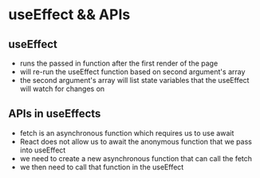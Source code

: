 # useEffect && APIs

## useEffect

- runs the passed in function after the first render of the page
- will re-run the useEffect function based on second argument's array
- the second argument's array will list state variables that the useEffect will watch for changes on

## APIs in useEffects

- fetch is an asynchronous function which requires us to use await
- React does not allow us to await the anonymous function that we pass into useEffect
- we need to create a new asynchronous function that can call the fetch
- we then need to call that function in the useEffect